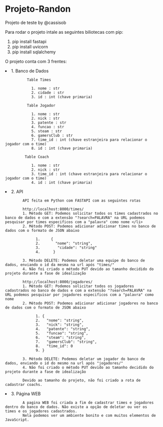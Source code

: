 # Projeto-Randon

Projeto de teste by @cassisob

Para rodar o projeto intale as seguintes biliotecas com pip:

1. pip install fastapi
2. pip install uvicorn
3. pip install sqlalchemy

O projeto conta com 3 frentes:
    <li>1. Banco de Dados</li>
      
              Table Times

                1. nome : str
                2. cidade : str
                3. id : int (chave primaria)

              Table Jogador

                1. nome : str
                2. nick : str
                3. patente : str
                4. funcao : str
                5. steam : str
                6. gamersClub : str
                7. time_id : int (chave estranjeira para relacionar o jogador com o time)
                8. id : int (chave primaria)

             Table Coach

                1. nome : str
                2. nick : str
                3. time_id : int (chave estranjeira para relacionar o jogador com o time)
                4. id : int (chave primaria)
    
   
   <li> 2. API </pi>
   
            API feita em Python com FASTAPI com as seguintes rotas
                
            http://localhost:8000/times/
            1. Método GET: Podemos solicitar todos os times cadastrados no banco de dados e com a extensão "?search=PALAVRA" na URL podemos pesquisar por times especificos com a "palavra" como nome </li>
            2. Método POST: Podemos adicionar adicionar times no banco de dados com o formato de JSON abaixo

                  1.     {
                  2.       "nome": "string",
                  3.        "cidade": "string"
                  4.      }

            3. Método DELETE: Podemos deletar uma equipe do banco de dados, enviando o id da mesma na url após "times/"
            4. Não foi criado o método PUT devido ao tamanho decidido do projeto durante a fase de idealização 
             
            http://localhost:8000/jogadores/
            1. Método GET: Podemos solicitar todos os jogadores cadastrados no banco de dados e com a extensão "?search=PALAVRA" na URL podemos pesquisar por jogadores especificos com a "palavra" como nome
            2. Método POST: Podemos adicionar adicionar jogadores no banco de dados com o formato de JSON abaixo

                  1. {
                  2.   "nome": "string",
                  3.   "nick": "string",
                  4.   "patente": "string",
                  5.   "funcao": "string",
                  6.   "steam": "string",
                  7.   "gamersClub": "string",
                  8.   "time_id": 0
                  9. }

            3. Método DELETE: Podemos deletar um jogador do banco de dados, enviando o id do mesmo na url após "jogadores/"
            4. Não foi criado o método PUT devido ao tamanho decidido do projeto durante a fase de idealização 
            
            Devido ao tamanho do projeto, não foi criado a rota de cadastrar coachs.
    
  <li> 3. Página WEB </li>
              
            A pagina WEB foi criada a fim de cadastrar times e jogadores dentro do banco de dados. Não existe a opção de deletar ou ver os times e os jogadores cadastrados.
            Nela podemos ver um ambiente bonito e com muitos elementos de JavaScript.
                
